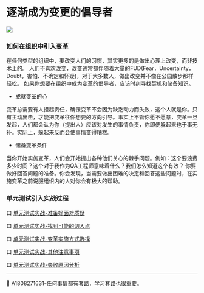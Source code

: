 
# 逐渐成为变更的倡导者

![](https://shen89s.github.io/resFiles/r3/变更.png)



### 如何在组织中引入变革

在任何类型的组织中，要改变人们的习惯，其实更多的是做出心理上改变，而非技术上的。
人们不喜欢改变，改变通常都伴随着大量的FUD(Fear，Uncertainty，Doubt，害怕、不确定和怀疑)，对于大多数人，做出改变并不像在公园散步那样轻松。
如果你想要在组织中成为变革的倡导者，应该时刻寻找契机和储备知识。

- 成就变革的心

变革总需要有人担起责任，确保变革不会因为缺乏动力而失败，这个人就是你。只有主动出击，才能把变革往你想要的方向引导。事实上不管你愿不愿意，变革一旦发起，人们都会认为你（提出人）应该对发生的事情负责，你即便躲起来也于事无补。实际上，躲起来反而会使事情变得糟糕。

- 储备变革条件

当你开始实施变革，人们会开始提出各种他们关心的棘手问题。例如：这个要浪费多少时间？这个对于我作为QA工程师意味着什么？我们怎么知道这个有效？
你要做好回答问题的准备。你会发现，当需要做出困难的决定和回答这些问题时，在实施变革之前说服组织内的人对你会有极大的帮助。


### 单元测试引入实战过程

口  [单元测试实战-准备好面对质疑](books/逐渐成为变革的倡导者-准备好面对质疑.md)   

口  [单元测试实战-找到可能的切入点](books/逐渐成为变革的倡导者-找到可能的切入点.md)   

口  [单元测试实战-变革实施方式选择](books/逐渐成为变革的倡导者-变革实施方式选择.md)   

口  [单元测试实战-其他注意事项](books/逐渐成为变革的倡导者-其他注意事项.md)   

口  [单元测试实战-失败原因分析](books/逐渐成为变革的倡导者-失败原因分析.md)   

* * *
:bell: A1808271631-任何事情都有套路，学习套路也很重要。

